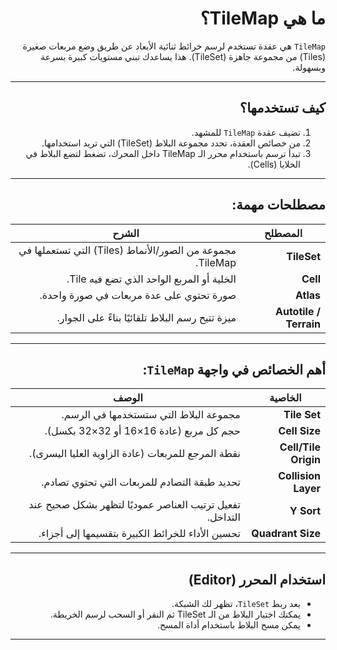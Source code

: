 
<div dir="rtl">

# ما هي TileMap؟

`TileMap` هي عقدة تستخدم لرسم خرائط ثنائية الأبعاد عن طريق وضع مربعات صغيرة (Tiles) من مجموعة جاهزة (TileSet).
هذا يساعدك تبني مستويات كبيرة بسرعة وبسهولة.

---

## كيف تستخدمها؟

1. تضيف عقدة `TileMap` للمشهد.
2. من خصائص العقدة، تحدد مجموعة البلاط (TileSet) التي تريد استخدامها.
3. تبدأ ترسم باستخدام محرر الـ TileMap داخل المحرك، تضغط لتضع البلاط في الخلايا (Cells).

---

## مصطلحات مهمة:

| المصطلح                | الشرح                                                     |
| ---------------------- | --------------------------------------------------------- |
| **TileSet**            | مجموعة من الصور/الأنماط (Tiles) التي تستعملها في TileMap. |
| **Cell**               | الخلية أو المربع الواحد الذي تضع فيه Tile.                |
| **Atlas**              | صورة تحتوي على عدة مربعات في صورة واحدة.                  |
| **Autotile / Terrain** | ميزة تتيح رسم البلاط تلقائيًا بناءً على الجوار.           |

---

## أهم الخصائص في واجهة `TileMap`:

| الخاصية              | الوصف                                                    |
| -------------------- | -------------------------------------------------------- |
| **Tile Set**         | مجموعة البلاط التي ستستخدمها في الرسم.                   |
| **Cell Size**        | حجم كل مربع (عادة 16×16 أو 32×32 بكسل).                  |
| **Cell/Tile Origin** | نقطة المرجع للمربعات (عادة الزاوية العليا اليسرى).       |
| **Collision Layer**  | تحديد طبقة التصادم للمربعات التي تحتوي تصادم.            |
| **Y Sort**           | تفعيل ترتيب العناصر عموديًا لتظهر بشكل صحيح عند التداخل. |
| **Quadrant Size**    | تحسين الأداء للخرائط الكبيرة بتقسيمها إلى أجزاء.         |

---

## استخدام المحرر (Editor)

* بعد ربط `TileSet`، تظهر لك الشبكة.
* يمكنك اختيار البلاط من الـ TileSet ثم النقر أو السحب لرسم الخريطة.
* يمكن مسح البلاط باستخدام أداة المسح.

---

</div>
